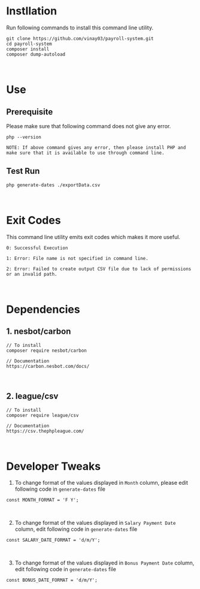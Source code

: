 # Instllation

Run following commands to install this command line utility.
```
git clone https://github.com/vinay03/payroll-system.git
cd payroll-system
composer install
composer dump-autoload
```

<br>


# Use
## Prerequisite

Please make sure that following command does not give any error.
```
php --version
```

`NOTE: If above command gives any error, then please install PHP and make sure that it is available to use through command line.`

## Test Run
```
php generate-dates ./exportData.csv
```

<br>

# Exit Codes

This command line utility emits exit codes which makes it more useful.

`0: Successful Execution`

`1: Error: File name is not specified in command line.`

`2: Error: Failed to create output CSV file due to lack of permissions or an invalid path.`


<br>

# Dependencies

## 1. nesbot/carbon

	// To install
	composer require nesbot/carbon

	// Documentation
	https://carbon.nesbot.com/docs/

<br>

## 2. league/csv
	// To install
	composer require league/csv

	// Documentation
	https://csv.thephpleague.com/


<br>

# Developer Tweaks
1. To change format of the values displayed in `Month` column, please edit following code in `generate-dates` file
```
const MONTH_FORMAT = 'F Y';
```

<br>

2. To change format of the values displayed in `Salary Payment Date` column, edit following code in `generate-dates` file
```
const SALARY_DATE_FORMAT = 'd/m/Y';
```
<br>

3. To change format of the values displayed in `Bonus Payment Date` column, edit following code in `generate-dates` file
```
const BONUS_DATE_FORMAT = 'd/m/Y';
```